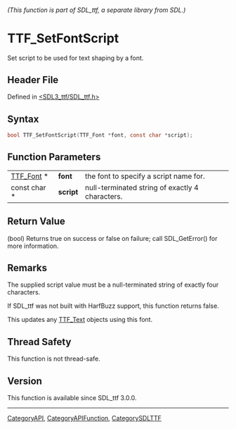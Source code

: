 ###### (This function is part of SDL_ttf, a separate library from SDL.)
# TTF_SetFontScript

Set script to be used for text shaping by a font.

## Header File

Defined in [<SDL3_ttf/SDL_ttf.h>](https://github.com/libsdl-org/SDL_ttf/blob/main/include/SDL3_ttf/SDL_ttf.h)

## Syntax

```c
bool TTF_SetFontScript(TTF_Font *font, const char *script);
```

## Function Parameters

|                        |            |                                                 |
| ---------------------- | ---------- | ----------------------------------------------- |
| [TTF_Font](TTF_Font) * | **font**   | the font to specify a script name for.          |
| const char *           | **script** | null-terminated string of exactly 4 characters. |

## Return Value

(bool) Returns true on success or false on failure; call SDL_GetError() for
more information.

## Remarks

The supplied script value must be a null-terminated string of exactly four
characters.

If SDL_ttf was not built with HarfBuzz support, this function returns
false.

This updates any [TTF_Text](TTF_Text) objects using this font.

## Thread Safety

This function is not thread-safe.

## Version

This function is available since SDL_ttf 3.0.0.

----
[CategoryAPI](CategoryAPI), [CategoryAPIFunction](CategoryAPIFunction), [CategorySDLTTF](CategorySDLTTF)

